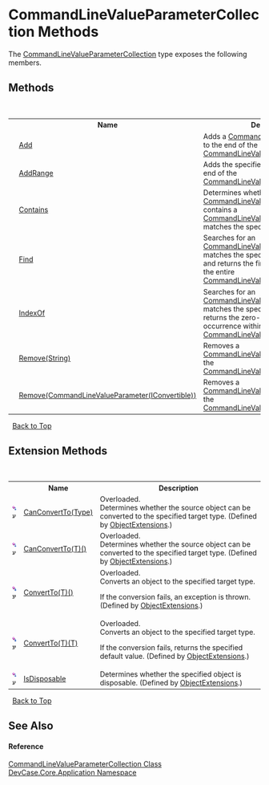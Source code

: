 # CommandLineValueParameterCollection Methods
 

The <a href="T_DevCase_Core_Application_CommandLineValueParameterCollection">CommandLineValueParameterCollection</a> type exposes the following members.


## Methods
&nbsp;<table><tr><th></th><th>Name</th><th>Description</th></tr><tr><td>![Public method](media/pubmethod.gif "Public method")</td><td><a href="M_DevCase_Core_Application_CommandLineValueParameterCollection_Add">Add</a></td><td>
Adds a <a href="T_DevCase_Core_Application_CommandLineValueParameter_1">CommandLineValueParameter(T)</a> to the end of the <a href="T_DevCase_Core_Application_CommandLineValueParameterCollection">CommandLineValueParameterCollection</a>.</td></tr><tr><td>![Public method](media/pubmethod.gif "Public method")</td><td><a href="M_DevCase_Core_Application_CommandLineValueParameterCollection_AddRange">AddRange</a></td><td>
Adds the specified parameters to the end of the <a href="T_DevCase_Core_Application_CommandLineValueParameterCollection">CommandLineValueParameterCollection</a>.</td></tr><tr><td>![Public method](media/pubmethod.gif "Public method")</td><td><a href="M_DevCase_Core_Application_CommandLineValueParameterCollection_Contains">Contains</a></td><td>
Determines whether the <a href="T_DevCase_Core_Application_CommandLineValueParameterCollection">CommandLineValueParameterCollection</a> contains a <a href="T_DevCase_Core_Application_CommandLineValueParameter_1">CommandLineValueParameter(T)</a> that matches the specified key name.</td></tr><tr><td>![Public method](media/pubmethod.gif "Public method")</td><td><a href="M_DevCase_Core_Application_CommandLineValueParameterCollection_Find">Find</a></td><td>
Searches for an <a href="T_DevCase_Core_Application_CommandLineValueParameter_1">CommandLineValueParameter(T)</a> that matches the specified parameter name, and returns the first occurrence within the entire <a href="T_DevCase_Core_Application_CommandLineValueParameterCollection">CommandLineValueParameterCollection</a>.</td></tr><tr><td>![Public method](media/pubmethod.gif "Public method")</td><td><a href="M_DevCase_Core_Application_CommandLineValueParameterCollection_IndexOf">IndexOf</a></td><td>
Searches for an <a href="T_DevCase_Core_Application_CommandLineValueParameter_1">CommandLineValueParameter(T)</a> that matches the specified key name and returns the zero-based index of the first occurrence within the entire <a href="T_DevCase_Core_Application_CommandLineValueParameterCollection">CommandLineValueParameterCollection</a>.</td></tr><tr><td>![Public method](media/pubmethod.gif "Public method")</td><td><a href="M_DevCase_Core_Application_CommandLineValueParameterCollection_Remove_1">Remove(String)</a></td><td>
Removes a <a href="T_DevCase_Core_Application_CommandLineValueParameter_1">CommandLineValueParameter(T)</a> from the <a href="T_DevCase_Core_Application_CommandLineValueParameterCollection">CommandLineValueParameterCollection</a>.</td></tr><tr><td>![Public method](media/pubmethod.gif "Public method")</td><td><a href="M_DevCase_Core_Application_CommandLineValueParameterCollection_Remove">Remove(CommandLineValueParameter(IConvertible))</a></td><td>
Removes a <a href="T_DevCase_Core_Application_CommandLineValueParameter_1">CommandLineValueParameter(T)</a> from the <a href="T_DevCase_Core_Application_CommandLineValueParameterCollection">CommandLineValueParameterCollection</a>.</td></tr></table>&nbsp;
<a href="#commandlinevalueparametercollection-methods">Back to Top</a>

## Extension Methods
&nbsp;<table><tr><th></th><th>Name</th><th>Description</th></tr><tr><td>![Public Extension Method](media/pubextension.gif "Public Extension Method")![Code example](media/CodeExample.png "Code example")</td><td><a href="M_DevCase_Core_Extensions_Object_ObjectExtensions_CanConvertTo">CanConvertTo(Type)</a></td><td>Overloaded.  
Determines whether the source object can be converted to the specified target type.
 (Defined by <a href="T_DevCase_Core_Extensions_Object_ObjectExtensions">ObjectExtensions</a>.)</td></tr><tr><td>![Public Extension Method](media/pubextension.gif "Public Extension Method")![Code example](media/CodeExample.png "Code example")</td><td><a href="M_DevCase_Core_Extensions_Object_ObjectExtensions_CanConvertTo__1">CanConvertTo(T)()</a></td><td>Overloaded.  
Determines whether the source object can be converted to the specified target type.
 (Defined by <a href="T_DevCase_Core_Extensions_Object_ObjectExtensions">ObjectExtensions</a>.)</td></tr><tr><td>![Public Extension Method](media/pubextension.gif "Public Extension Method")![Code example](media/CodeExample.png "Code example")</td><td><a href="M_DevCase_Core_Extensions_Object_ObjectExtensions_ConvertTo__1">ConvertTo(T)()</a></td><td>Overloaded.  
Converts an object to the specified target type. 

 If the conversion fails, an exception is thrown.
 (Defined by <a href="T_DevCase_Core_Extensions_Object_ObjectExtensions">ObjectExtensions</a>.)</td></tr><tr><td>![Public Extension Method](media/pubextension.gif "Public Extension Method")![Code example](media/CodeExample.png "Code example")</td><td><a href="M_DevCase_Core_Extensions_Object_ObjectExtensions_ConvertTo__1_1">ConvertTo(T)(T)</a></td><td>Overloaded.  
Converts an object to the specified target type. 

 If the conversion fails, returns the specified default value.
 (Defined by <a href="T_DevCase_Core_Extensions_Object_ObjectExtensions">ObjectExtensions</a>.)</td></tr><tr><td>![Public Extension Method](media/pubextension.gif "Public Extension Method")![Code example](media/CodeExample.png "Code example")</td><td><a href="M_DevCase_Core_Extensions_Object_ObjectExtensions_IsDisposable">IsDisposable</a></td><td>
Determines whether the specified object is disposable.
 (Defined by <a href="T_DevCase_Core_Extensions_Object_ObjectExtensions">ObjectExtensions</a>.)</td></tr></table>&nbsp;
<a href="#commandlinevalueparametercollection-methods">Back to Top</a>

## See Also


#### Reference
<a href="T_DevCase_Core_Application_CommandLineValueParameterCollection">CommandLineValueParameterCollection Class</a><br /><a href="N_DevCase_Core_Application">DevCase.Core.Application Namespace</a><br />
